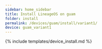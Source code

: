 ```yaml
---
sidebar: home_sidebar
title: Install LineageOS on guam
folder: install
permalink: /devices/guam/install/variant1/
device: guam_variant1
---
```

{% include templates/device_install.md %}
